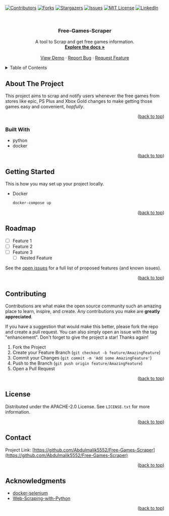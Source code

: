 <!-- Improved compatibility of back to top link: See: https://github.com/othneildrew/Best-README-Template/pull/73 -->
<a name="readme-top"></a>
<!--
*** Thanks for checking out the Best-README-Template. If you have a suggestion
*** that would make this better, please fork the repo and create a pull request
*** or simply open an issue with the tag "enhancement".
*** Don't forget to give the project a star!
*** Thanks again! Now go create something AMAZING! :D
-->



<!-- PROJECT SHIELDS -->
<!--
*** I'm using markdown "reference style" links for readability.
*** Reference links are enclosed in brackets [ ] instead of parentheses ( ).
*** See the bottom of this document for the declaration of the reference variables
*** for contributors-url, forks-url, etc. This is an optional, concise syntax you may use.
*** https://www.markdownguide.org/basic-syntax/#reference-style-links
-->
[![Contributors][contributors-shield]][contributors-url]
[![Forks][forks-shield]][forks-url]
[![Stargazers][stars-shield]][stars-url]
[![Issues][issues-shield]][issues-url]
[![MIT License][license-shield]][license-url]
[![LinkedIn][linkedin-shield]][linkedin-url]



<!-- PROJECT LOGO -->
<br />
<div align="center">
  <a href="https://github.com/Abdulmalik5552/Free-Games-Scraper">
  </a>

<h3 align="center">Free-Games-Scraper</h3>

  <p align="center">
    A tool to Scrap and get free games information.
    <br />
    <a href="https://github.com/Abdulmalik5552/Free-Games-Scraper"><strong>Explore the docs »</strong></a>
    <br />
    <br />
    <a href="https://github.com/Abdulmalik5552/Free-Games-Scraper">View Demo</a>
    ·
    <a href="https://github.com/Abdulmalik5552/Free-Games-Scraper/issues">Report Bug</a>
    ·
    <a href="https://github.com/Abdulmalik5552/Free-Games-Scraper/issues">Request Feature</a>
  </p>
</div>



<!-- TABLE OF CONTENTS -->
<details>
  <summary>Table of Contents</summary>
  <ol>
    <li>
      <a href="#about-the-project">About The Project</a>
      <ul>
        <li><a href="#built-with">Built With</a></li>
      </ul>
    </li>
    <li>
      <a href="#getting-started">Getting Started</a>
      <ul>
        <li><a href="#prerequisites">Prerequisites</a></li>
        <li><a href="#installation">Installation</a></li>
      </ul>
    </li>
    <li><a href="#usage">Usage</a></li>
    <li><a href="#roadmap">Roadmap</a></li>
    <li><a href="#contributing">Contributing</a></li>
    <li><a href="#license">License</a></li>
    <li><a href="#contact">Contact</a></li>
    <li><a href="#acknowledgments">Acknowledgments</a></li>
  </ol>
</details>



<!-- ABOUT THE PROJECT -->
## About The Project

This project aims to scrap and notify users whenever the free games from stores like epic, PS Plus and Xbox Gold changes to make getting those games easy and convenient, *hopfully*.
<p align="right">(<a href="#readme-top">back to top</a>)</p>



### Built With

* python
* docker

<p align="right">(<a href="#readme-top">back to top</a>)</p>



<!-- GETTING STARTED -->
## Getting Started

This is how you may set up your project locally.
* Docker
  ```sh
  docker-compose up
  ```

<p align="right">(<a href="#readme-top">back to top</a>)</p>

<!-- ROADMAP -->
## Roadmap

- [ ] Feature 1
- [ ] Feature 2
- [ ] Feature 3
    - [ ] Nested Feature

See the [open issues](https://github.com/Abdulmalik5552/Free-Games-Scraper/issues) for a full list of proposed features (and known issues).

<p align="right">(<a href="#readme-top">back to top</a>)</p>



<!-- CONTRIBUTING -->
## Contributing

Contributions are what make the open source community such an amazing place to learn, inspire, and create. Any contributions you make are **greatly appreciated**.

If you have a suggestion that would make this better, please fork the repo and create a pull request. You can also simply open an issue with the tag "enhancement".
Don't forget to give the project a star! Thanks again!

1. Fork the Project
2. Create your Feature Branch (`git checkout -b feature/AmazingFeature`)
3. Commit your Changes (`git commit -m 'Add some AmazingFeature'`)
4. Push to the Branch (`git push origin feature/AmazingFeature`)
5. Open a Pull Request

<p align="right">(<a href="#readme-top">back to top</a>)</p>



<!-- LICENSE -->
## License

Distributed under the APACHE-2.0 License. See `LICENSE.txt` for more information.

<p align="right">(<a href="#readme-top">back to top</a>)</p>



<!-- CONTACT -->
## Contact

Project Link: [https://github.com/Abdulmalik5552/Free-Games-Scraper](https://github.com/Abdulmalik5552/Free-Games-Scraper)

<p align="right">(<a href="#readme-top">back to top</a>)</p>



<!-- ACKNOWLEDGMENTS -->
## Acknowledgments

* [docker-selenium](https://github.com/SeleniumHQ/docker-selenium)
* [Web-Scraping-with-Python](https://coddyschool.com/upload/Web-Scraping-with-Python_proglib.pdf)

<p align="right">(<a href="#readme-top">back to top</a>)</p>



<!-- MARKDOWN LINKS & IMAGES -->
<!-- https://www.markdownguide.org/basic-syntax/#reference-style-links -->
[contributors-shield]: https://img.shields.io/github/contributors/Abdulmalik5552/Free-Games-Scraper.svg?style=for-the-badge
[contributors-url]: https://github.com/Abdulmalik5552/Free-Games-Scraper/graphs/contributors
[forks-shield]: https://img.shields.io/github/forks/Abdulmalik5552/Free-Games-Scraper.svg?style=for-the-badge
[forks-url]: https://github.com/Abdulmalik5552/Free-Games-Scraper/network/members
[stars-shield]: https://img.shields.io/github/stars/Abdulmalik5552/Free-Games-Scraper.svg?style=for-the-badge
[stars-url]: https://github.com/Abdulmalik5552/Free-Games-Scraper/stargazers
[issues-shield]: https://img.shields.io/github/issues/Abdulmalik5552/Free-Games-Scraper.svg?style=for-the-badge
[issues-url]: https://github.com/Abdulmalik5552/Free-Games-Scraper/issues
[license-shield]: https://img.shields.io/github/license/Abdulmalik5552/Free-Games-Scraper.svg?style=for-the-badge
[license-url]: https://github.com/Abdulmalik5552/Free-Games-Scraper/blob/master/LICENSE.txt
[linkedin-shield]: https://img.shields.io/badge/-LinkedIn-black.svg?style=for-the-badge&logo=linkedin&colorB=555
[linkedin-url]: https://linkedin.com/in/linkedin_username
[product-screenshot]: images/screenshot.png
[Next.js]: https://img.shields.io/badge/next.js-000000?style=for-the-badge&logo=nextdotjs&logoColor=white
[Next-url]: https://nextjs.org/
[React.js]: https://img.shields.io/badge/React-20232A?style=for-the-badge&logo=react&logoColor=61DAFB
[React-url]: https://reactjs.org/
[Vue.js]: https://img.shields.io/badge/Vue.js-35495E?style=for-the-badge&logo=vuedotjs&logoColor=4FC08D
[Vue-url]: https://vuejs.org/
[Angular.io]: https://img.shields.io/badge/Angular-DD0031?style=for-the-badge&logo=angular&logoColor=white
[Angular-url]: https://angular.io/
[Svelte.dev]: https://img.shields.io/badge/Svelte-4A4A55?style=for-the-badge&logo=svelte&logoColor=FF3E00
[Svelte-url]: https://svelte.dev/
[Laravel.com]: https://img.shields.io/badge/Laravel-FF2D20?style=for-the-badge&logo=laravel&logoColor=white
[Laravel-url]: https://laravel.com
[Bootstrap.com]: https://img.shields.io/badge/Bootstrap-563D7C?style=for-the-badge&logo=bootstrap&logoColor=white
[Bootstrap-url]: https://getbootstrap.com
[JQuery.com]: https://img.shields.io/badge/jQuery-0769AD?style=for-the-badge&logo=jquery&logoColor=white
[JQuery-url]: https://jquery.com 
